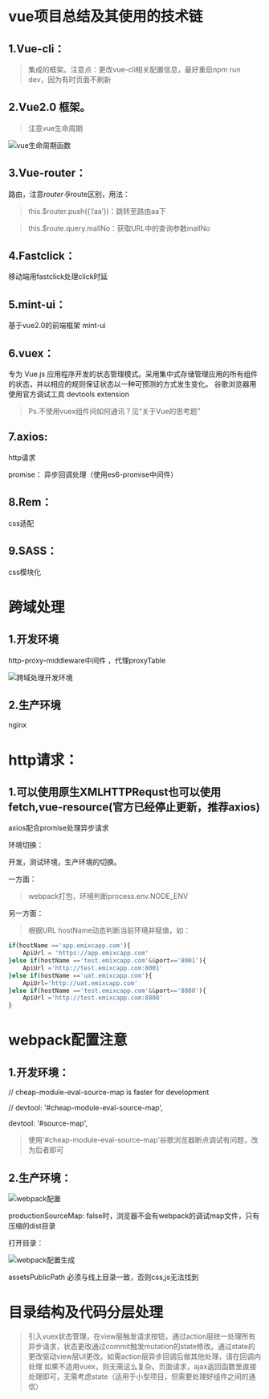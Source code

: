 # vue项目总结及其使用的技术链
## 1.Vue-cli：
> 集成的框架。注意点：更改vue-cli相关配置信息，最好重启npm run dev，因为有时页面不刷新

## 2.Vue2.0 框架。
> 注意vue生命周期

![vue生命周期函数](https://github.com/huanglp47/thinkingInFontEnd/tree/master/img/vue-hook-fn.png)

## 3.Vue-router：
路由，注意$router与$route区别，用法：

> this.$router.push({‘/aa’})：跳转至路由aa下

> this.$route.query.mallNo：获取URL中的查询参数mallNo

## 4.Fastclick：
移动端用fastclick处理click时延

## 5.mint-ui：
基于vue2.0的前端框架 mint-ui

## 6.vuex：
专为 Vue.js 应用程序开发的状态管理模式。采用集中式存储管理应用的所有组件的状态，并以相应的规则保证状态以一种可预测的方式发生变化。
谷歌浏览器用使用官方调试工具 devtools extension

> Ps.不使用vuex组件间如何通讯？见“关于Vue的思考题”

## 7.axios:
http请求

promise： 异步回调处理（使用es6-promise中间件）

## 8.Rem：
css适配

## 9.SASS：
css模块化


# 跨域处理
## 1.开发环境
http-proxy-middleware中间件 ，代理proxyTable

![跨域处理开发环境](https://github.com/huanglp47/thinkingInFontEnd/tree/master/img/vue-proxyTable.png)


## 2.生产环境
nginx

# http请求：
## 1.可以使用原生XMLHTTPRequst也可以使用fetch,vue-resource(官方已经停止更新，推荐axios)
axios配合promise处理异步请求

环境切换：

开发，测试环境，生产环境的切换。

一方面：

>webpack打包，环境判断process.env.NODE_ENV

另一方面：

>根据URL hostName动态判断当前环境并赋值，如：
```js
if(hostName =='app.emixcapp.com'){
    ApiUrl = 'https://app.emixcapp.com'
}else if(hostName =='test.emixcapp.com'&&port=='8001'){
    ApiUrl ='http://test.emixcapp.com:8001'
}else if(hostName =='uat.emixcapp.com'){
    ApiUrl='http://uat.emixcapp.com'
}else if(hostName =='test.emixcapp.com'&&port=='8800'){
    ApiUrl ='http://test.emixcapp.com:8800'
}
```


# webpack配置注意
## 1.开发环境：

// cheap-module-eval-source-map is faster for development

// devtool: '#cheap-module-eval-source-map',

devtool: '#source-map',

>使用'#cheap-module-eval-source-map'谷歌浏览器断点调试有问题，改为后者即可

## 2.生产环境：
![webpack配置](https://github.com/huanglp47/thinkingInFontEnd/tree/master/img/webpack-pro.png)

productionSourceMap: false时，浏览器不会有webpack的调试map文件，只有压缩的dist目录

打开目录：

![webpack配置生成](https://github.com/huanglp47/thinkingInFontEnd/tree/master/img/webpack-dist.png)

assetsPublicPath 必须与线上目录一致，否则css,js无法找到

# 目录结构及代码分层处理
>引入vuex状态管理，在view层触发请求按钮，通过action层统一处理所有异步请求，状态更改通过commit触发mutation的state修改。通过state的更改驱动view层UI更改。如需action层异步回调后做其他处理，请在回调内处理
如果不适用vuex，则无需这么复杂。页面请求，ajax返回函数里直接处理即可，无需考虑state（适用于小型项目，但需要处理好组件之间的通信）





















